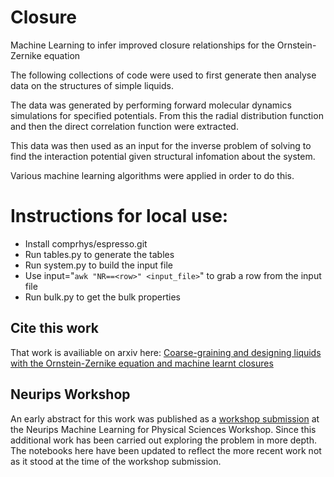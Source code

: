 # Closure
Machine Learning to infer improved closure relationships for the Ornstein-Zernike equation

The following collections of code were used to first generate then analyse data on the structures of simple liquids.

The data was generated by performing forward molecular dynamics simulations for specified potentials. From this the radial distribution function and then the direct correlation function were extracted.

This data was then used as an input for the inverse problem of solving to find the interaction potential given structural infomation about the system. 

Various machine learning algorithms were applied in order to do this.


# Instructions for local use:
* Install comprhys/espresso.git
* Run tables.py to generate the tables
* Run system.py to build the input file
* Use input="`awk "NR==<row>" <input_file>`" to grab a row from the input file
* Run bulk.py to get the bulk properties

## Cite this work
That work is availiable on arxiv here: [Coarse-graining and designing liquids with the Ornstein-Zernike equation and machine learnt closures](https://arxiv.org/abs/2004.09114)

## Neurips Workshop
An early abstract for this work was published as a [workshop submission](https://ml4physicalsciences.github.io/files/NeurIPS_ML4PS_2019_33.pdf) at the Neurips Machine Learning for Physical Sciences Workshop. Since this additional work has been carried out exploring the problem in more depth. The notebooks here have been updated to reflect the more recent work not as it stood at the time of the workshop submission.
